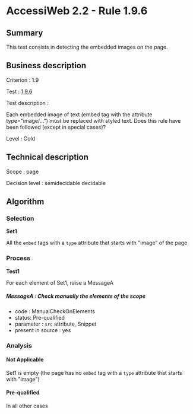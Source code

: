 # AccessiWeb 2.2 - Rule 1.9.6

## Summary

This test consists in detecting the embedded images on the page.

## Business description

Criterion : 1.9

Test : [1.9.6](http://www.accessiweb.org/index.php/accessiweb-22-english-version.html#test-1-9-6)

Test description :

Each embedded image of text (embed tag with the attribute type=&quot;image/...&quot;) must be replaced with styled text. Does this rule have been followed (except in special cases)?

Level : Gold

## Technical description

Scope : page

Decision level :
semidecidable
decidable

## Algorithm

### Selection

**Set1**

All the `embed` tags with a `type` attribute that starts with "image" of the page

### Process

**Test1**

For each element of Set1, raise a MessageA

##### MessageA : Check manually the elements of the scope

-   code : ManualCheckOnElements
-   status: Pre-qualified
-   parameter : `src` attribute, Snippet
-   present in source : yes

### Analysis

#### Not Applicable

Set1 is empty (the page has no `embed` tag with a `type` attribute that starts with "image")

#### Pre-qualified

In all other cases
